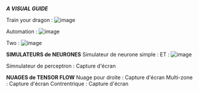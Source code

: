 ***A VISUAL GUIDE***

Train your dragon : 
![image](https://github.com/user-attachments/assets/ae3a10ad-6154-4ffc-a0de-a86c6b49a3e4)



Automation : 
![image](https://github.com/user-attachments/assets/81e25355-3664-4565-97c7-704565522251)



Two : 
![image](https://github.com/user-attachments/assets/88ba4e49-2e1d-45f3-8496-e712957bf7a1)


**SIMULATEURS de NEURONES**
Simulateur de neurone simple : ET : ![image](https://github.com/user-attachments/assets/179a6029-0189-4331-8471-776c74f16dbb)

Simnulateur de perceptron : Capture d'écran

**NUAGES de TENSOR FLOW**
Nuage pour droite : Capture d'écran
Multi-zone : Capture d'écran
Contrentrique : Capture d'écran
